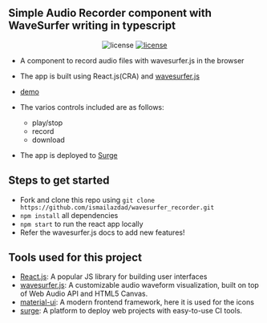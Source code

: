 

## Simple Audio Recorder component with WaveSurfer writing in typescript


<p align='center'>
<img src='https://img.shields.io/github/license/Rajatm544/react-audio-editor?style=flat-square' alt='license'>
<a href="https://wavesurfer_recorder_typescript.surge.sh/" target="_parent"><img src='https://img.shields.io/badge/demo-demo-yellow' alt='license'></a>
</p>

-   A component to record audio files with wavesurfer.js in the browser
-   The app is built using React.js(CRA) and [wavesurfer.js](https://wavesurfer-js.org/) 
- [demo]( https://wavesurfer_recorder_typescript.surge.sh/)
-   The varios controls included are as follows:
    -   play/stop
    -   record
    -   download

-   The app is deployed to [Surge](https://surge.sh/)

## Steps to get started

-   Fork and clone this repo using `git clone https://github.com/ismailazdad/wavesurfer_recorder.git`
-   `npm install` all dependencies
-   `npm start` to run the react app locally
-   Refer the wavesurfer.js docs to add new features!



## Tools used for this project

-   [React.js](https://reactjs.org/): A popular JS library for building user interfaces
-   [wavesurfer.js](https://wavesurfer-js.org/): A customizable audio waveform visualization, built on top of Web Audio API and HTML5 Canvas.
-   [material-ui](https://mui.com//): A modern frontend framework, here it is used for the icons
-   [surge](https://surge.sh//): A platform to deploy web projects with easy-to-use CI tools.